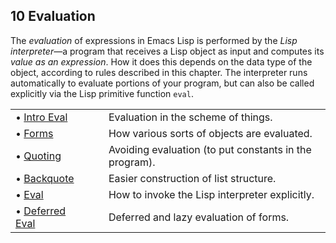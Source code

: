 

## 10 Evaluation

The *evaluation* of expressions in Emacs Lisp is performed by the *Lisp interpreter*—a program that receives a Lisp object as input and computes its *value as an expression*. How it does this depends on the data type of the object, according to rules described in this chapter. The interpreter runs automatically to evaluate portions of your program, but can also be called explicitly via the Lisp primitive function `eval`.

|                                       |    |                                                        |
| :------------------------------------ | -- | :----------------------------------------------------- |
| • [Intro Eval](Intro-Eval.html)       |    | Evaluation in the scheme of things.                    |
| • [Forms](Forms.html)                 |    | How various sorts of objects are evaluated.            |
| • [Quoting](Quoting.html)             |    | Avoiding evaluation (to put constants in the program). |
| • [Backquote](Backquote.html)         |    | Easier construction of list structure.                 |
| • [Eval](Eval.html)                   |    | How to invoke the Lisp interpreter explicitly.         |
| • [Deferred Eval](Deferred-Eval.html) |    | Deferred and lazy evaluation of forms.                 |
